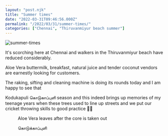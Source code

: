 ```yaml
---
layout: "post.njk"
title: "Summer times"
date: "2022-03-31T09:46:56.000Z"
permalink: "/2022/03/31/summer-times/"
categories: ["Chennai", "Thiruvanmiyur beach summer"]
---
```


![summer-times](/assets/images/image25.jpg)

<!-- wp:paragraph -->
<p>It's scorching here at Chennai and walkers in the Thiruvanmiyur beach have reduced considerably. </p>
<!-- /wp:paragraph -->

<!-- wp:paragraph -->
<p>Aloe Vera buttermilk, breakfast, natural juice and tender coconut vendors are earnestly looking for customers.</p>
<!-- /wp:paragraph -->

<!-- wp:paragraph -->
<p>The raking, sifting and cleaning machine is doing its rounds today and I am happy to see that</p>
<!-- /wp:paragraph -->

<!-- wp:paragraph -->
<p>Kodukapuli கொடுகாப்புளி season and this indeed brings up memories of my teenage years when these trees used to line up streets and we put our cricket throwing skills to good practice 🙋‍♂️</p>
<!-- /wp:paragraph -->

<!-- wp:image {"id":273,"sizeSlug":"large"} -->
<figure class="wp-block-image size-large"></figure>
<!-- /wp:image -->

<!-- wp:image {"id":271} -->
<figure class="wp-block-image"></figure>
<!-- /wp:image -->

<!-- wp:image {"id":270} -->
<figure class="wp-block-image"></figure>
<!-- /wp:image -->

<!-- wp:image {"id":272} -->
<figure class="wp-block-image"><figcaption>Aloe Vera leaves after the core is taken out</figcaption></figure>
<!-- /wp:image -->

<!-- wp:image {"id":275,"sizeSlug":"large"} -->
<figure class="wp-block-image size-large"><figcaption>கொடுக்காப்புளி</figcaption></figure>
<!-- /wp:image -->
